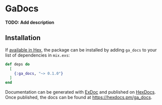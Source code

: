 # GaDocs

**TODO: Add description**

## Installation

If [available in Hex](https://hex.pm/docs/publish), the package can be installed
by adding `ga_docs` to your list of dependencies in `mix.exs`:

```elixir
def deps do
  [
    {:ga_docs, "~> 0.1.0"}
  ]
end
```

Documentation can be generated with [ExDoc](https://github.com/elixir-lang/ex_doc)
and published on [HexDocs](https://hexdocs.pm). Once published, the docs can
be found at <https://hexdocs.pm/ga_docs>.

